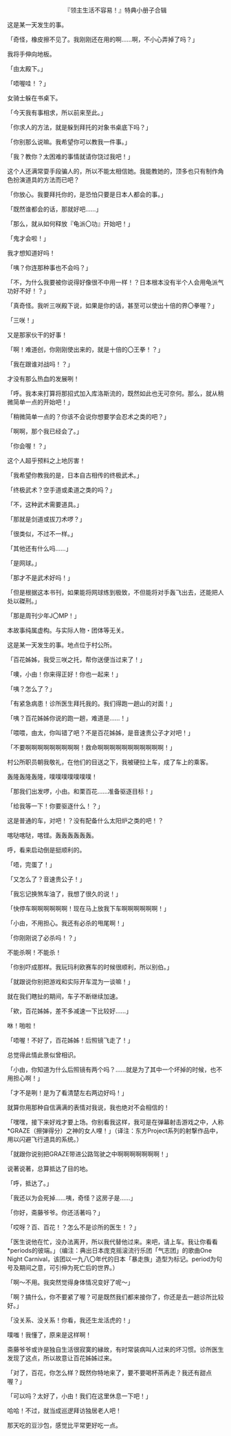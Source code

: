 <p align="center">『领主生活不容易！』特典小册子合辑</p>

这是某一天发生的事。

「奇怪，橡皮擦不见了。我刚刚还在用的啊……啊，不小心弄掉了吗？」

我将手伸向地板。

「由太殿下。」

「唔喔哇！？」

女骑士躲在书桌下。

「今天我有事相求，所以前来至此。」

「你求人的方法，就是躲到拜托的对象书桌底下吗？」

「你别那么说嘛。我希望你可以教我一件事。」

「我？教你？太困难的事情就请你饶过我吧！」

这个人还满常耍手段骗人的，所以不能太相信她。我能教她的，顶多也只有制作角色扮演道具的方法而已吧？

「你放心。我要拜托你的，是恐怕只要是日本人都会的事。」

「既然谁都会的话，那就好吧……」

「那么，就从如何释放『龟派〇功』开始吧！」

「鬼才会啦！」

我才想知道好吗！

「咦？你连那种事也不会吗？」

「不，为什么我要被你说得好像很不中用一样！？日本根本没有半个人会用龟派气功好不好！？」

「真奇怪。我听三咲殿下说，如果是你的话，甚至可以使出十倍的界〇拳喔？」

「三咲！」

又是那家伙干的好事！

「啊！难道创，你刚刚使出来的，就是十倍的〇王拳！？」

「我在跟谁对战吗！？」

才没有那么热血的发展咧！

「呼。我本来打算将那招式加入库洛斯流的，既然如此也无可奈何。那么，就从稍微简单一点的开始吧！」

「稍微简单一点的？你该不会说你想要学会忍术之类的吧？」

「啊啊，那个我已经会了。」

「你会喔！？」

这个人超乎预料之上地厉害！

「我希望你教我的是，日本自古相传的终极武术。」

「终极武术？空手道或柔道之类的吗？」

「不，这种武术需要道具。」

「那就是剑道或拔刀术啰？」

「很类似，不过不一样。」

「其他还有什么吗……」

「是网球。」

「那才不是武术好吗！」

「但是根据这本书刊，如果能将网球练到极致，不但能将对手轰飞出去，还能把人处以磔刑。」

「那是周刊少年J〇MP！」

本故事纯属虚构。与实际人物・团体等无关。

这是某一天发生的事。地点位于村公所。

「百花姊姊，我受三咲之托，帮你送便当过来了！」

「噢，小由！你来得正好！你也一起来！」

「咦？怎么了？」

「有紧急病患！诊所医生拜托我的。我们得跑一趟山的对面！」

「咦？百花姊姊你说的跑一趟，难道是……！」

「喂喂，由太，你叫错了吧？不是百花姊姊，是音速贵公子才对吧！」

「不要啊啊啊啊啊啊啊啊啊！救命啊啊啊啊啊啊啊啊啊啊啊！」

村公所职员朝我敬礼，在他们的目送之下，我被硬拉上车，成了车上的乘客。

轰隆轰隆轰隆，噗噗噗噗噗噗噗！

「那我们出发啰，小由。和栗百花……准备驱逐目标！」

「给我等一下！你要驱逐什么！？」

这是普通的车，对吧！？没有配备什么太阳炉之类的吧！？

喀哒喀哒，喀铿。轰轰轰轰轰轰。

呼，看来启动倒是挺顺利的。

「唔，完蛋了！」

「又怎么了？音速贵公子！」

「我忘记换煞车油了，我想了很久的说！」

「快停车啊啊啊啊啊啊！现在马上放我下车啊啊啊啊啊啊！」

「小由，不用担心。我还有必杀的甩尾啊！」

「你刚刚说了必杀吗！？」

不能杀啊！不能杀！

「你别吓成那样。我玩玛利欧赛车的时候很顺利，所以别伯。」

「就跟说你别把游戏和实际开车混为一谈嘛！」

就在我们瞎扯的期间，车子不断继续加速。

「欸，百花姊姊，差不多减速一下比较好……」

咻！啪啦！

「唔喔！不好了，百花姊姊！后照镜飞走了！」

总觉得此情此景似曾相识。

「小由，你知道为什么后照镜有两个吗？……就是为了其中一个坏掉的时候，也不用担心啊！」

「才不是咧！是为了看清楚左右两边好吗！」

就算你用那种自信满满的表情对我说，我也绝对不会相信的！

「嘿嘿，接下来好戏才要上场。你别看我这样，我可是在弹幕射击游戏之中，人称*GRAZE（擦弹得分）之神的女人哩！」（译注：东方Project系列的射撃作品中，用以闪避飞行道具的系统。）

「就跟你说别把GRAZE带进公路驾驶之中啊啊啊啊啊啊啊！」

说著说著，总算抵达了目的地。

「呼，抵达了。」

「我还以为会死掉……咦，奇怪？这房子是……」

「你好，斋藤爷爷。你还活著吗？」

「哎呀？百、百花！？怎么不是诊所的医生！？」

「医生说他在忙，没办法离开，所以我代替他过来。来吧，请上车。我让你看看*periods的彼端。」（编注：典出日本庞克摇滚流行乐团「气志团」的歌曲One Night Carnival，该团以一九八〇年代的日本「暴走族」造型为标记。period为句号及期间之意，可引伸为死亡后的世界。）

「啊〜不用。我突然觉得身体情况变好了呢〜」

「啊？搞什么，你不要紧了喔？可是既然我们都来接你了，你还是去一趟诊所比较好。」

「没关系、没关系！你看，我还生龙活虎的！」

噗嗤！我懂了，原来是这样啊！

斋藤爷爷或许是独自生活很寂寞的縁故，有时常装病叫人过来的坏习惯。诊所医生发现了这点，所以故意让百花姊姊过来。

「对了，百花，你怎么样？既然你特地来了，要不要喝杯茶再走？我还有甜点喔？」

「可以吗？太好了，小由！我们在这里休息一下吧！」

哈哈！不过，就当成巡逻拜访独居老人吧！

那天吃的豆沙包，感觉比平常更好吃一点。

